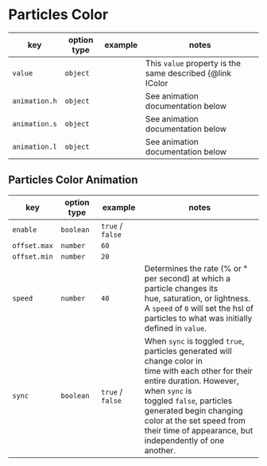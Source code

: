 # Particles Color

| key           | option type | example | notes                                                             |
| ------------- | ----------- | ------- | ----------------------------------------------------------------- |
| `value`       | `object`    |         | This `value` property is the same described {@link IColor | here} |
| `animation.h` | `object`    |         | See animation documentation below                                 |
| `animation.s` | `object`    |         | See animation documentation below                                 |
| `animation.l` | `object`    |         | See animation documentation below                                 |

## Particles Color Animation

| key          | option type | example          | notes |
| ------------ | ----------- | ---------------- | ----- |
| `enable`     | `boolean`   | `true` / `false` |                                                                             |
| `offset.max` | `number`    | `60`             |                                                                             |
| `offset.min` | `number`    | `20`             |                                                                             |
| `speed`      | `number`    | `40`             | Determines the rate (% or ° per second) at which a particle changes its <br>hue, saturation, or lightness.  A `speed` of `0` will set the hsl of <br> particles to what was initially defined in `value`. |
| `sync`       | `boolean`   | `true` / `false` | When `sync` is toggled `true`, particles generated will change color in <br> time with each other for their entire duration. However, when `sync` is <br> toggled `false`, particles generated begin changing color at the set speed from <br> their time of appearance, but independently of one another. |

